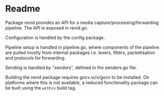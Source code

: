 # Readme

Package revid provides an API for a media capture/processing/forwarding
pipeline. The API is exposed in revid.go.

Configuration is handled by the config package.

Pipeline setup is handled in pipeline.go, where components of the pipeline are
pulled mostly from internal packages i.e. lexers, filters, packetisation and
protocols for forwarding.

Sending is handled by "senders", defined in the senders.go file.

Building the revid package requires gocv.io/x/gocv to be installed. On platforms
where this is not available, a reduced functionality package can be built using
the `withcv` build tag.
